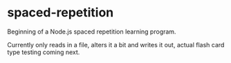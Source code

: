 spaced-repetition
=================
Beginning of a Node.js spaced repetition learning program.

Currently only reads in a file, alters it a bit and writes it out, actual flash card type testing coming next.
